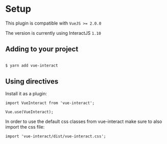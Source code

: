 # Setup

This plugin is compatible with `VueJS >= 2.0.0`

The version is currently using InteractJS `1.10`


## Adding to your project

```bash

$ yarn add vue-interact

```

## Using directives

Install it as a plugin:

```
import VueInteract from 'vue-interact';

Vue.use(VueInteract);
```

In order to use the default css classes from vue-interact make sure to also import the css file:

```
import 'vue-interact/dist/vue-interact.css';
```
